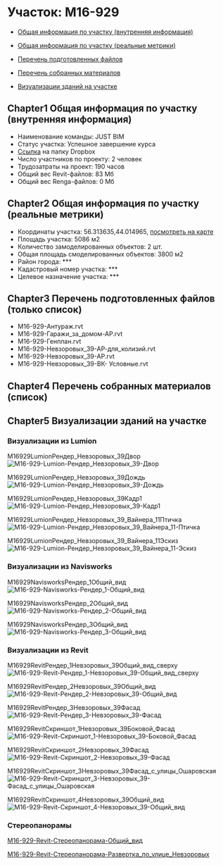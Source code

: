 # Участок: M16-929

* [Общая информация по участку (внутренняя информация)](#Chapter1)

* [Общая информация по участку (реальные метрики)](#Chapter2)

* [Перечень подготовленных файлов](#Chapter3)

* [Перечень собранных материалов](#Chapter4)

* [Визуализации зданий на участке](#Chapter5)

## <a id="test">Chapter1</a> Общая информация по участку (внутренняя информация)
+ Наименование команды: JUST BIM
+ Статус участка: Успешное завершение курса
+ [Ссылка](https://www.dropbox.com/sh/wvvgv1nw1iqred9/AAAlDpbzUhRAWX4-vZUYp-pUa/M16_929?dl=0) на папку Dropbox
+ Число участников по проекту: 2 человек
+ Трудозатраты на проект: 190 часов
+ Общий вес Revit-файлов: 83 Мб
+ Общий вес Renga-файлов: 0 Мб
## <a id="test">Chapter2</a> Общая информация по участку (реальные метрики)
+ Координаты участка: 56.313635,44.014965, [посмотреть на карте]("yandex.ru/maps/47/nizhny-novgorod/?ll=56.313635%2C44.014965&z=19")
+ Площадь участка: 5086 м2
+ Количество замоделированных объектов: 2 шт.
+ Общая площадь смоделированных объектов: 3800 м2
+ Район города: *** 
+ Кадастровый номер участка: *** 
+ Целевое назначение участка: *** 
## <a id="test">Chapter3</a> Перечень подготовленных файлов (только список)
+ M16-929-Антураж.rvt
+ M16-929-Гаражи_за_домом-АР.rvt
+ M16-929-Генплан.rvt
+ M16-929-Невзоровых_39-АР-для_колизий.rvt
+ M16-929-Невзоровых_39-АР.rvt
+ M16-929-Невзоровых_39-ВК- Условные.rvt
## <a id="test">Chapter4</a> Перечень собранных материалов (список)
## <a id="test">Chapter5</a> Визуализации зданий на участке
### Визуализации из Lumion
M16929LumionРендер_Невзоровых_39Двор
![M16-929-Lumion-Рендер_Невзоровых_39-Двор](/Images/M16_929/M16-929-Lumion-Рендер_Невзоровых_39-Двор_Compressed.jpg)

M16929LumionРендер_Невзоровых_39Дождь
![M16-929-Lumion-Рендер_Невзоровых_39-Дождь](/Images/M16_929/M16-929-Lumion-Рендер_Невзоровых_39-Дождь_Compressed.jpg)

M16929LumionРендер_Невзоровых_39Кадр1
![M16-929-Lumion-Рендер_Невзоровых_39-Кадр1](/Images/M16_929/M16-929-Lumion-Рендер_Невзоровых_39-Кадр1_Compressed.jpg)

M16929LumionРендер_Невзоровых_39_Вайнера_11Птичка
![M16-929-Lumion-Рендер_Невзоровых_39_Вайнера_11-Птичка](/Images/M16_929/M16-929-Lumion-Рендер_Невзоровых_39_Вайнера_11-Птичка_Compressed.jpg)

M16929LumionРендер_Невзоровых_39_Вайнера_11Эскиз
![M16-929-Lumion-Рендер_Невзоровых_39_Вайнера_11-Эскиз](/Images/M16_929/M16-929-Lumion-Рендер_Невзоровых_39_Вайнера_11-Эскиз_Compressed.jpg)

### Визуализации из Navisworks
M16929NavisworksРендер_1Общий_вид
![M16-929-Navisworks-Рендер_1-Общий_вид](/Images/M16_929/M16-929-Navisworks-Рендер_1-Общий_вид_Compressed.jpg)

M16929NavisworksРендер_2Общий_вид
![M16-929-Navisworks-Рендер_2-Общий_вид](/Images/M16_929/M16-929-Navisworks-Рендер_2-Общий_вид_Compressed.jpg)

M16929NavisworksРендер_3Общий_вид
![M16-929-Navisworks-Рендер_3-Общий_вид](/Images/M16_929/M16-929-Navisworks-Рендер_3-Общий_вид_Compressed.jpg)

### Визуализации из Revit
M16929RevitРендер_1Невзоровых_39Общий_вид_сверху
![M16-929-Revit-Рендер_1-Невзоровых_39-Общий_вид_сверху](/Images/M16_929/M16-929-Revit-Рендер_1-Невзоровых_39-Общий_вид_сверху_Compressed.jpg)

M16929RevitРендер_2Невзоровых_39Общий_вид
![M16-929-Revit-Рендер_2-Невзоровых_39-Общий_вид](/Images/M16_929/M16-929-Revit-Рендер_2-Невзоровых_39-Общий_вид_Compressed.jpg)

M16929RevitРендер_3Невзоровых_39Фасад
![M16-929-Revit-Рендер_3-Невзоровых_39-Фасад](/Images/M16_929/M16-929-Revit-Рендер_3-Невзоровых_39-Фасад_Compressed.jpg)

M16929RevitСкриншот_1Невзоровых_39Боковой_Фасад
![M16-929-Revit-Скриншот_1-Невзоровых_39-Боковой_Фасад](/Images/M16_929/M16-929-Revit-Скриншот_1-Невзоровых_39-Боковой_Фасад_Compressed.jpg)

M16929RevitСкриншот_2Невзоровых_39Фасад
![M16-929-Revit-Скриншот_2-Невзоровых_39-Фасад](/Images/M16_929/M16-929-Revit-Скриншот_2-Невзоровых_39-Фасад_Compressed.jpg)

M16929RevitСкриншот_3Невзоровых_39Фасад_с_улицы_Ошаровская
![M16-929-Revit-Скриншот_3-Невзоровых_39-Фасад_с_улицы_Ошаровская](/Images/M16_929/M16-929-Revit-Скриншот_3-Невзоровых_39-Фасад_с_улицы_Ошаровская_Compressed.jpg)

M16929RevitСкриншот_4Невзоровых_39Общий_вид
![M16-929-Revit-Скриншот_4-Невзоровых_39-Общий_вид](/Images/M16_929/M16-929-Revit-Скриншот_4-Невзоровых_39-Общий_вид_Compressed.jpg)

### Стереопанорамы
[M16-929-Revit-Стереопанорама-Общий_вид](https://pano.autodesk.com/pano.html?url=jpgs/13648055-c2d1-4cff-a926-9ba19bd896f9&version=2)

[M16-929-Revit-Стереопанорама-Развертка_по_улице_Невзоровых](https://pano.autodesk.com/pano.html?url=jpgs/b5fb0718-d4c1-4e73-930c-a6df5118735c&version=2)

